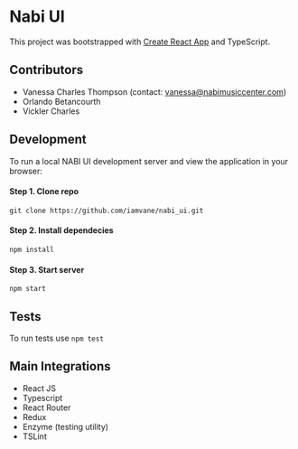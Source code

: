 # Nabi UI
This project was bootstrapped with [Create React App](https://github.com/facebookincubator/create-react-app) and TypeScript.

## Contributors
 * Vanessa Charles Thompson (contact: vanessa@nabimusiccenter.com)
 * Orlando Betancourth
 * Vickler Charles

## Development
To run a local NABI UI development server and view the application in your browser:

#### Step 1. Clone repo
`git clone https://github.com/iamvane/nabi_ui.git`

#### Step 2. Install dependecies
`npm install`

#### Step 3. Start server
`npm start`

## Tests
To run tests use `npm test`

## Main Integrations
 * React JS
 * Typescript
 * React Router
 * Redux
 * Enzyme (testing utility)
 * TSLint
